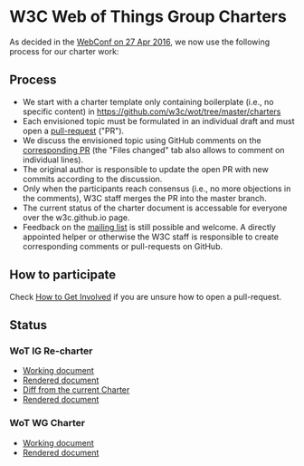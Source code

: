 # W3C Web of Things Group Charters

As decided in the [WebConf on 27 Apr 2016](https://www.w3.org/2016/04/27-wot-minutes.html), we now use the following process for our charter work:

## Process

* We start with a charter template only containing boilerplate (i.e., no specific content) in https://github.com/w3c/wot/tree/master/charters
* Each envisioned topic must be formulated in an individual draft and must open a [pull-request](https://help.github.com/articles/using-pull-requests/) ("PR").
* We discuss the envisioned topic using GitHub comments on the [corresponding PR](https://github.com/w3c/wot/pulls) (the "Files changed" tab also allows to comment on individual lines).
* The original author is responsible to update the open PR with new commits according to the discussion.
* Only when the participants reach consensus (i.e., no more objections in the comments), W3C staff merges the PR into the master branch.
* The current status of the charter document is accessable for everyone over the w3c.github.io page.
* Feedback on the [mailing list](https://lists.w3.org/Archives/Public/public-wot-ig/) is still possible and welcome. A directly appointed helper or otherwise the W3C staff is responsible to create corresponding comments or pull-requests on GitHub.

## How to participate

Check [How to Get Involved](https://github.com/w3c/wot#how-to-get-involved) if you are unsure how to open a pull-request.

## Status

### WoT IG Re-charter

* [Working document](https://github.com/w3c/wot/blob/master/charters/wot-ig-2019.html)
 * [Rendered document](http://w3c.github.io/wot/charters/wot-ig-2019.html)
* [Diff from the current Charter](https://github.com/w3c/wot/blob/master/charters/diff.html)
 * [Rendered document](http://w3c.github.io/wot/charters/diff.html)

### WoT WG Charter

* [Working document](https://github.com/w3c/wot/blob/master/charters/wot-wg-2016.html)
* [Rendered document](http://w3c.github.io/wot/charters/wot-wg-2016.html)
